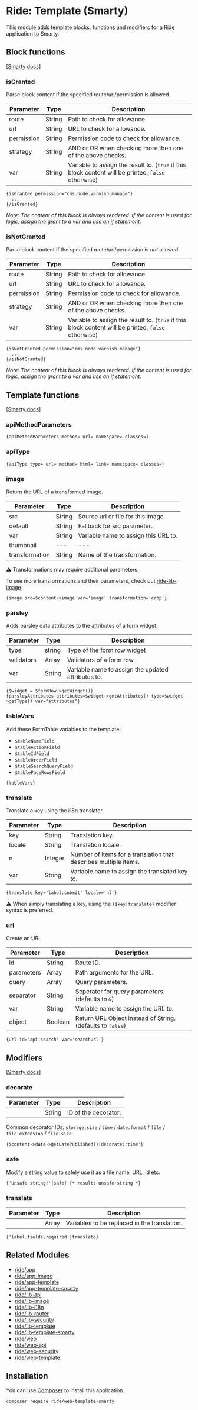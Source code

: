 # Ride: Template (Smarty)

This module adds template blocks, functions and modifiers for a Ride application to Smarty.

## Block functions

[[Smarty docs](http://www.smarty.net/docs/en/plugins.block.functions.tpl)]

### isGranted

Parse block content if the specified route/url/permission is allowed.

| Parameter | Type | Description |
| --- | --- | --- |
| route | String | Path to check for allowance. |
| url | String | URL to check for allowance.
| permission | String | Permission code to check for allowance. |
| strategy | String | AND or OR when checking more then one of the above checks. |
| var | String | Variable to assign the result to. (`true` if this block content will be printed, `false` otherwise) |

```Smarty
{isGranted permission="cms.node.varnish.manage"}
  ...
{/isGranted}
```

_Note: The content of this block is always rendered. If the content is used for logic, assign the grant to a var and use an if statement._

### isNotGranted

Parse block content if the specified route/url/permission is *not* allowed.

| Parameter | Type | Description |
| --- | --- | --- |
| route | String | Path to check for allowance. |
| url | String | URL to check for allowance. |
| permission | String | Permission code to check for allowance. |
| strategy | String | AND or OR when checking more then one of the above checks. |
| var | String | Variable to assign the result to. (`true` if this block content will be printed, `false` otherwise) |

```Smarty
{isNotGranted permission="cms.node.varnish.manage"}
  ...
{/isNotGranted}
```

_Note: The content of this block is always rendered. If the content is used for logic, assign the grant to a var and use an if statement._

## Template functions

[[Smarty docs](http://www.smarty.net/docs/en/plugins.functions.tpl)]

### apiMethodParameters

```Smarty
{apiMethodParameters method= url= namespace= classes=}
```

### apiType

```Smarty
{apiType type= url= method= html= link= namespace= classes=}
```

### image

Return the URL of a transformed image.

| Parameter | Type | Description |
| --- | --- | --- |
| src | String | Source url or file for this image. |
| default | String | Fallback for src parameter. |
| var | String | Variable name to assign this URL to. |
| thumbnail | --- | --- |
| transformation | String | Name of the transformation. |

:warning: Transformations may require additional parameters.

To see more transformations and their parameters, check out [ride-lib-image](https://github.com/all-ride/ride-lib-image/tree/master/src/ride/library/image/transformation).

```Smarty
{image src=$content->image var='image' transformation='crop'}
```

### parsley

Adds parsley data attributes to the attributes of a form widget.

| Parameter | Type | Description |
| --- | --- | --- |
| type | string | Type of the form row widget |
| validators | Array | Validators of a form row |
| var | String | Variable name to assign the updated attributes to. |

```Smarty
{$widget = $formRow->getWidget()}
{parsleyAttributes attributes=$widget->getAttributes() type=$widget->getType() var="attributes"}
```

### tableVars

Add these FormTable variables to the template:

- `$tableNameField`
- `$tableActionField`
- `$tableIdField`
- `$tableOrderField`
- `$tableSearchQueryField`
- `$tablePageRowsField`

```Smarty
{tableVars}
```

### translate

Translate a key using the i18n translator.

| Parameter | Type | Description |
| --- | --- | --- |
| key | String | Translation key. |
| locale | String | Translation locale. |
| n | Integer | Number of items for a translation that describes multiple items. |
| var | String | Variable name to assign the translated key to. |

```Smarty
{translate key='label.submit' locale='nl'}
```

:warning: When simply translating a key, using the `{$key|translate}` modifier syntax is preferred.

### url

Create an URL.

| Parameter | Type | Description |
| --- | --- | --- |
| id | String | Route ID. |
| parameters | Array | Path arguments for the URL. |
| query | Array | Query parameters. |
| separator | String | Seperator for query parameters. (defaults to `&`) |
| var | String | Variable name to assign the URL to. |
| object | Boolean | Return URL Object instead of String. (defaults to `false`) |

```Smarty
{url id='api.search' var='searchUrl'}
```

## Modifiers

[[Smarty docs](http://www.smarty.net/docs/en/plugins.modifiers.tpl)]

### decorate

| Parameter | Type | Description |
| --- | --- | --- |
|  | String | ID of the decorator. |

Common decorator IDs: `storage.size` / `time` / `date.format` / `file` / `file.extension` / `file.size`

```Smarty
{$content->data->getDatePublished()|decorate:'time'}
```

### safe
Modify a string value to safely use it as a file name, URL, id etc.

```Smarty
{'Unsafe string!'|safe} {* result: unsafe-string *}
```

### translate

| Parameter | Type | Description |
| --- | --- | --- |
|  | Array | Variables to be replaced in the translation. |

```Smarty
{'label.fields.required'|translate}
```

## Related Modules 

- [ride/app](https://github.com/all-ride/ride-app)
- [ride/app-image](https://github.com/all-ride/ride-app-template)
- [ride/app-template](https://github.com/all-ride/ride-app-template)
- [ride/app-template-smarty](https://github.com/all-ride/ride-app-template-smarty)
- [ride/lib-api](https://github.com/all-ride/ride-lib-api)
- [ride/lib-image](https://github.com/all-ride/ride-lib-i18n)
- [ride/lib-i18n](https://github.com/all-ride/ride-lib-i18n)
- [ride/lib-router](https://github.com/all-ride/ride-lib-router)
- [ride/lib-security](https://github.com/all-ride/ride-lib-security)
- [ride/lib-template](https://github.com/all-ride/ride-lib-template)
- [ride/lib-template-smarty](https://github.com/all-ride/ride-lib-template-smarty)
- [ride/web](https://github.com/all-ride/ride-web)
- [ride/web-api](https://github.com/all-ride/ride-web-api)
- [ride/web-security](https://github.com/all-ride/ride-web-security)
- [ride/web-template](https://github.com/all-ride/ride-web-template)

## Installation

You can use [Composer](http://getcomposer.org) to install this application.

```
composer require ride/web-template-smarty
```
